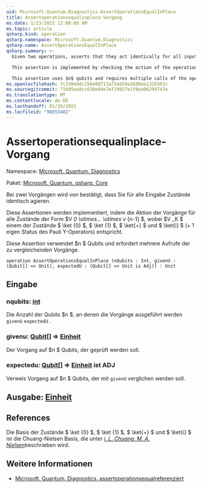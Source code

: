 ```yaml
---
uid: Microsoft.Quantum.Diagnostics.AssertOperationsEqualInPlace
title: Assertoperationsequalinplace-Vorgang
ms.date: 1/23/2021 12:00:00 AM
ms.topic: article
qsharp.kind: operation
qsharp.namespace: Microsoft.Quantum.Diagnostics
qsharp.name: AssertOperationsEqualInPlace
qsharp.summary: >-
  Given two operations, asserts that they act identically for all input states.

  This assertion is implemented by checking the action of the operations on all states of the form $V_0 \otimes ... \otimes V_{n-1}$, where $V_k$ is one of the states $\ket{0}$, $\ket{1}$, $\ket{+}$ and $\ket{i}$ (+1 eigenstate of Pauli Y operator).

  This assertion uses $n$ qubits and requires multiple calls of the operations being compared.
ms.openlocfilehash: 7c330ebdc156e60713a734d39a3600ee1326563c
ms.sourcegitcommit: 71605ea9cc630e84e7ef29027e1f0ea06299747e
ms.translationtype: MT
ms.contentlocale: de-DE
ms.lasthandoff: 01/26/2021
ms.locfileid: "98853482"
---
```

# <a name="assertoperationsequalinplace-operation"></a>Assertoperationsequalinplace-Vorgang

Namespace: [Microsoft. Quantum. Diagnostics](xref:Microsoft.Quantum.Diagnostics)

Paket: [Microsoft. Quantum. qsharp. Core](https://nuget.org/packages/Microsoft.Quantum.QSharp.Core)


Bei zwei Vorgängen wird von bestätigt, dass Sie für alle Eingabe Zustände identisch agieren.

Diese Assertionen werden implementiert, indem die Aktion der Vorgänge für alle Zustände der Form $V _0 \otimes... \otimes v_ {n-1} $, wobei $V _K $ einem der Zustände $ \ket {0} $, $ \ket {1} $, $ \ket{+} $ und $ \ket{i} $ (+ 1 eigen Status des Pauli Y-Operators) entspricht.

Diese Assertion verwendet $n $ Qubits und erfordert mehrere Aufrufe der zu vergleichenden Vorgänge.

```qsharp
operation AssertOperationsEqualInPlace (nQubits : Int, givenU : (Qubit[] => Unit), expectedU : (Qubit[] => Unit is Adj)) : Unit
```


## <a name="input"></a>Eingabe

### <a name="nqubits--int"></a>nqubits: [int](xref:microsoft.quantum.lang-ref.int)

Die Anzahl der Qubits $n $, an denen die Vorgänge ausgeführt werden `givenU` `expectedU` .


### <a name="givenu--qubit--unit"></a>givenu: [Qubit](xref:microsoft.quantum.lang-ref.qubit)[] => [Einheit](xref:microsoft.quantum.lang-ref.unit) 

Der Vorgang auf $n $ Qubits, der geprüft werden soll.


### <a name="expectedu--qubit--unit--is-adj"></a>expectedu: [Qubit](xref:microsoft.quantum.lang-ref.qubit)[] => [Einheit](xref:microsoft.quantum.lang-ref.unit)  ist ADJ

Verweis Vorgang auf $n $ Qubits, der mit `givenU` verglichen werden soll.



## <a name="output--unit"></a>Ausgabe: [Einheit](xref:microsoft.quantum.lang-ref.unit)



## <a name="references"></a>References

Die Basis der Zustände $ \ket {0} $, $ \ket {1} $, $ \ket{+} $ und $ \ket{i} $ ist die Chuang-Nielsen Basis, die unter [ *i. L. Chuang, M. A. Nielsen*](https://arxiv.org/abs/quant-ph/9610001)beschrieben wird.

## <a name="see-also"></a>Weitere Informationen

- [Microsoft. Quantum. Diagnostics. assertoperationsequalreferenziert](xref:Microsoft.Quantum.Diagnostics.AssertOperationsEqualReferenced)